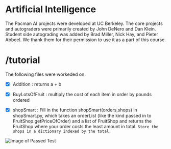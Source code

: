 # **Artificial Intelligence**
The Pacman AI projects were developed at UC Berkeley. The core projects and autograders were primarily created by John DeNero and Dan Klein. Student side autograding was added by Brad Miller, Nick Hay, and Pieter Abbeel. We thank them for their permission to use it as a part of this course.

# /tutorial
The following files were workeded on.
- [x] Addition : returns a + b

- [x] BuyLotsOfFruit : multiply the cost of each item in order by pounds ordered

- [x] shopSmart : Fill in the function shopSmart(orders,shops) in shopSmart.py, which takes an orderList (like the kind passed in to FruitShop.getPriceOfOrder) and a list of FruitShop and returns the FruitShop where your order costs the least amount in total.
`Store the shops in a dictionary indexed by the total.`

![Image of Passed Test](https://cdn.discordapp.com/attachments/755646618203848755/803789803908366416/unknown.png)




